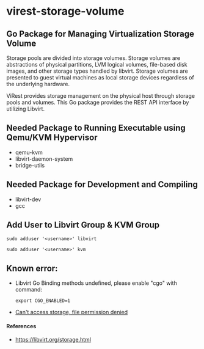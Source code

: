 # virest-storage-volume
## Go Package for Managing Virtualization Storage Volume
Storage pools are divided into storage volumes. Storage volumes are abstractions of physical partitions, LVM logical volumes, file-based disk images, and other storage types handled by libvirt. Storage volumes are presented to guest virtual machines as local storage devices regardless of the underlying hardware.

ViRest provides storage management on the physical host through storage pools and volumes. This Go package provides the REST API interface by utilizing Libvirt.

## Needed Package to Running Executable using Qemu/KVM Hypervisor
- qemu-kvm
- libvirt-daemon-system
- bridge-utils

## Needed Package for Development and Compiling
- libvirt-dev
- gcc

## Add User to Libvirt Group & KVM Group
```shell
sudo adduser '<username>' libvirt
```
```shell
sudo adduser '<username>' kvm
```

## Known error:
- Libvirt Go Binding methods undefined, please enable "cgo" with command:
    ```shell
    export CGO_ENABLED=1
    ```
- [Can't access storage, file permission denied](https://ostechnix.com/solved-cannot-access-storage-file-permission-denied-error-in-kvm-libvirt/)

#### References
- https://libvirt.org/storage.html